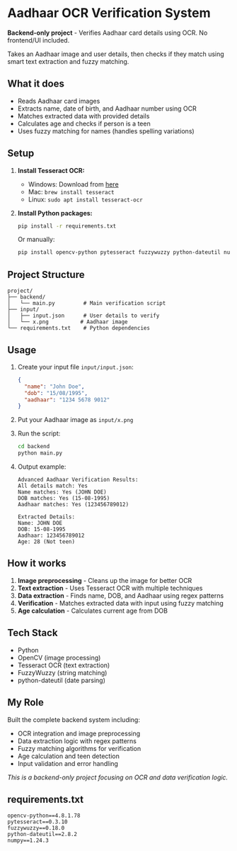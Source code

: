 # Aadhaar OCR Verification System

**Backend-only project** - Verifies Aadhaar card details using OCR. No frontend/UI included.

Takes an Aadhaar image and user details, then checks if they match using smart text extraction and fuzzy matching.

## What it does

- Reads Aadhaar card images
- Extracts name, date of birth, and Aadhaar number using OCR
- Matches extracted data with provided details
- Calculates age and checks if person is a teen
- Uses fuzzy matching for names (handles spelling variations)

## Setup

1. **Install Tesseract OCR:**
   - Windows: Download from [here](https://github.com/UB-Mannheim/tesseract/wiki)
   - Mac: `brew install tesseract`
   - Linux: `sudo apt install tesseract-ocr`

2. **Install Python packages:**
   ```bash
   pip install -r requirements.txt
   ```

   Or manually:
   ```bash
   pip install opencv-python pytesseract fuzzywuzzy python-dateutil numpy
   ```

## Project Structure
```
project/
├── backend/
│   └── main.py         # Main verification script
├── input/
│   ├── input.json      # User details to verify
│   └── x.png          # Aadhaar image
└── requirements.txt    # Python dependencies
```

## Usage

1. Create your input file `input/input.json`:
   ```json
   {
     "name": "John Doe",
     "dob": "15/08/1995",
     "aadhaar": "1234 5678 9012"
   }
   ```

2. Put your Aadhaar image as `input/x.png`

3. Run the script:
   ```bash
   cd backend
   python main.py
   ```

4. Output example:
   ```
   Advanced Aadhaar Verification Results:
   All details match: Yes
   Name matches: Yes (JOHN DOE)
   DOB matches: Yes (15-08-1995)
   Aadhaar matches: Yes (123456789012)

   Extracted Details:
   Name: JOHN DOE
   DOB: 15-08-1995
   Aadhaar: 123456789012
   Age: 28 (Not teen)
   ```

## How it works

1. **Image preprocessing** - Cleans up the image for better OCR
2. **Text extraction** - Uses Tesseract OCR with multiple techniques
3. **Data extraction** - Finds name, DOB, and Aadhaar using regex patterns
4. **Verification** - Matches extracted data with input using fuzzy matching
5. **Age calculation** - Calculates current age from DOB

## Tech Stack

- Python
- OpenCV (image processing)
- Tesseract OCR (text extraction)
- FuzzyWuzzy (string matching)
- python-dateutil (date parsing)

## My Role

Built the complete backend system including:
- OCR integration and image preprocessing
- Data extraction logic with regex patterns
- Fuzzy matching algorithms for verification
- Age calculation and teen detection
- Input validation and error handling

*This is a backend-only project focusing on OCR and data verification logic.*

## requirements.txt
```
opencv-python==4.8.1.78
pytesseract==0.3.10
fuzzywuzzy==0.18.0
python-dateutil==2.8.2
numpy==1.24.3
```
